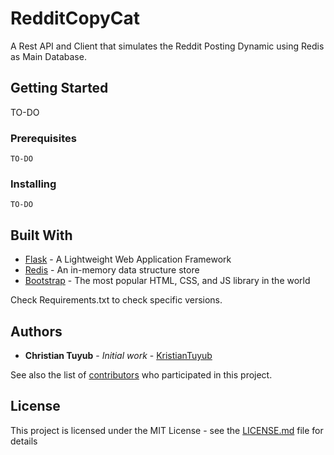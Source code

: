 # RedditCopyCat

A Rest API and Client that simulates the Reddit Posting Dynamic using Redis as Main Database.

## Getting Started

TO-DO
### Prerequisites

```
TO-DO
```

### Installing

```
TO-DO
```

## Built With

* [Flask](https://palletsprojects.com/p/flask/) - A Lightweight Web Application Framework
* [Redis](https://redis.io/) - An in-memory data structure store
* [Bootstrap](https://getbootstrap.com/) - The most popular HTML, CSS, and JS library in the world

Check Requirements.txt to check specific versions.

## Authors

* **Christian Tuyub** - *Initial work* - [KristianTuyub](https://github.com/KristianTuyub)

See also the list of [contributors](https://github.com/KristianTuyub/RedditCopyCat/graphs/contributors) who participated in this project.

## License

This project is licensed under the MIT License - see the [LICENSE.md](https://github.com/KristianTuyub/RedditCopyCat/blob/master/LICENSE.md) file for details